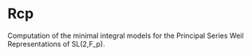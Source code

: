# Rcp
Computation of the minimal integral models for the Principal Series Weil Representations of SL(2,F_p).
